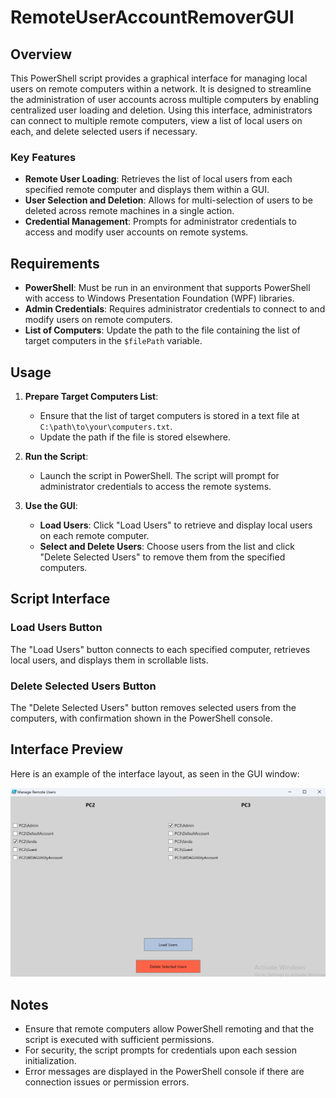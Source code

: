 # RemoteUserAccountRemoverGUI

## Overview

This PowerShell script provides a graphical interface for managing local users on remote computers within a network. It is designed to streamline the administration of user accounts across multiple computers by enabling centralized user loading and deletion. Using this interface, administrators can connect to multiple remote computers, view a list of local users on each, and delete selected users if necessary.

### Key Features
- **Remote User Loading**: Retrieves the list of local users from each specified remote computer and displays them within a GUI.
- **User Selection and Deletion**: Allows for multi-selection of users to be deleted across remote machines in a single action.
- **Credential Management**: Prompts for administrator credentials to access and modify user accounts on remote systems.

## Requirements
- **PowerShell**: Must be run in an environment that supports PowerShell with access to Windows Presentation Foundation (WPF) libraries.
- **Admin Credentials**: Requires administrator credentials to connect to and modify users on remote computers.
- **List of Computers**: Update the path to the file containing the list of target computers in the `$filePath` variable.

## Usage

1. **Prepare Target Computers List**:
   - Ensure that the list of target computers is stored in a text file at `C:\path\to\your\computers.txt`.
   - Update the path if the file is stored elsewhere.

2. **Run the Script**:
   - Launch the script in PowerShell. The script will prompt for administrator credentials to access the remote systems.

3. **Use the GUI**:
   - **Load Users**: Click "Load Users" to retrieve and display local users on each remote computer.
   - **Select and Delete Users**: Choose users from the list and click "Delete Selected Users" to remove them from the specified computers.

## Script Interface

### Load Users Button
The "Load Users" button connects to each specified computer, retrieves local users, and displays them in scrollable lists.

### Delete Selected Users Button
The "Delete Selected Users" button removes selected users from the computers, with confirmation shown in the PowerShell console.

## Interface Preview

Here is an example of the interface layout, as seen in the GUI window:

![User Management GUI](/images/RemoteUserAccountRemoverGUI.png)

## Notes

- Ensure that remote computers allow PowerShell remoting and that the script is executed with sufficient permissions.
- For security, the script prompts for credentials upon each session initialization.
- Error messages are displayed in the PowerShell console if there are connection issues or permission errors.
